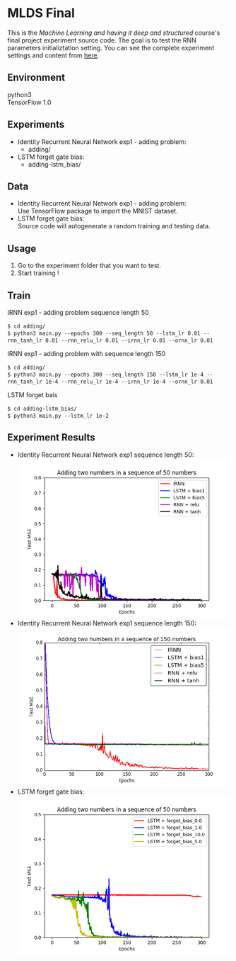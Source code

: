 MLDS Final
====
This is the <em>Machine Learning and having it deep and structured</em> course's final project experiment source code. The goal is to test the RNN parameters initializtation setting. You can see the complete experiment settings and content from [here](https://ntumlds.wordpress.com/2017/03/28/r05922027_沙拉和狗/). 

## Environment
python3 <br />
TensorFlow 1.0 <br />

## Experiments 

- Identity Recurrent Neural Network exp1 - adding problem: 
  - adding/ 
- LSTM forget gate bias: 
  - adding-lstm_bias/ 

## Data

- Identity Recurrent Neural Network exp1 - adding problem: <br />
  Use TensorFlow package to import the MNIST dataset.
- LSTM forget gate bias: <br />
  Source code will autogenerate a random training and testing data.


## Usage 
1. Go to the experiment folder that you want to test.
2. Start training !

## Train
IRNN exp1 - adding problem sequence length 50
```
$ cd adding/ 
$ python3 main.py --epochs 300 --seq_length 50 --lstm_lr 0.01 --rnn_tanh_lr 0.01 --rnn_relu_lr 0.01 --irnn_lr 0.01 --ornn_lr 0.01
```
IRNN exp1 - adding problem with sequence length 150
```
$ cd adding/ 
$ python3 main.py --epochs 300 --seq_length 150 --lstm_lr 1e-4 --rnn_tanh_lr 1e-4 --rnn_relu_lr 1e-4 --irnn_lr 1e-4 --ornn_lr 0.01
```
LSTM forget bais 
```
$ cd adding-lstm_bias/ 
$ python3 main.py --lstm_lr 1e-2
```

## Experiment Results
- Identity Recurrent Neural Network exp1 sequence length 50: <br />
  <img src="https://github.com/chiawen/MLDS2017_final/blob/master/asset/adding-1.png" width="512x">
- Identity Recurrent Neural Network exp1 sequence length 150: <br />
  <img src="https://github.com/chiawen/MLDS2017_final/blob/master/asset/adding-2.png" width="512x">
- LSTM forget gate bias: <br />
  <img src="https://github.com/chiawen/MLDS2017_final/blob/master/asset/forget_bias.png" width="512x">








